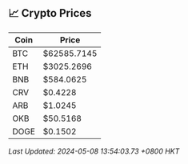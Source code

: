 ## 📈 Crypto Prices

| Coin | Price |
| ---- | ----- |
| BTC | $62585.7145 |
| ETH | $3025.2696 |
| BNB | $584.0625 |
| CRV | $0.4228 |
| ARB | $1.0245 |
| OKB | $50.5168 |
| DOGE | $0.1502 |

_Last Updated: 2024-05-08 13:54:03.73 +0800 HKT_